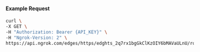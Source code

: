 <!-- Code generated for API Clients. DO NOT EDIT. -->

#### Example Request

```bash
curl \
-X GET \
-H "Authorization: Bearer {API_KEY}" \
-H "Ngrok-Version: 2" \
https://api.ngrok.com/edges/https/edghts_2q7rx1bgGkClKzOIY6bMAVaULnU/routes/edghtsrt_2q7rx3HXy5zSSKFEwiidMdrHoaR/websocket_tcp_converter
```
